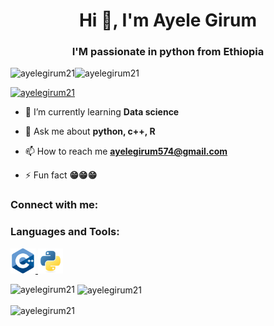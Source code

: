 <h1 align="center">Hi 👋, I'm Ayele Girum</h1>
<h3 align="center">I'M passionate in python from Ethiopia</h3>

<p><img align="left" src="https://t3.ftcdn.net/jpg/07/02/27/58/360_F_702275846_0M60p4g7EiF4OmmBMTdc8qYUkiJaHxAf.jpg" alt="ayelegirum21" /></p>
<p align="left"> <img src="https://komarev.com/ghpvc/?username=ayelegirum21&label=Profile%20views&color=0e75b6&style=flat" alt="ayelegirum21" /> </p>

<p align="left"> <a href="https://github.com/ryo-ma/github-profile-trophy"><img src="https://github-profile-trophy.vercel.app/?username=ayelegirum21" alt="ayelegirum21" /></a> </p>

- 🌱 I’m currently learning **Data science**

- 💬 Ask me about **python, c++, R**

- 📫 How to reach me **ayelegirum574@gmail.com**

- ⚡ Fun fact **😁😁😁**

<h3 align="left">Connect with me:</h3>
<p align="left">
</p>

<h3 align="left">Languages and Tools:</h3>
<p align="left"> <a href="https://www.w3schools.com/cpp/" target="_blank" rel="noreferrer"> <img src="https://raw.githubusercontent.com/devicons/devicon/master/icons/cplusplus/cplusplus-original.svg" alt="cplusplus" width="40" height="40"/> </a> <a href="https://www.python.org" target="_blank" rel="noreferrer"> <img src="https://raw.githubusercontent.com/devicons/devicon/master/icons/python/python-original.svg" alt="python" width="40" height="40"/> </a> </p>

<p><img align="left" src="https://github-readme-stats.vercel.app/api/top-langs?username=ayelegirum21&show_icons=true&locale=en&layout=compact" alt="ayelegirum21" /></p>

<p>&nbsp;<img align="center" src="https://github-readme-stats.vercel.app/api?username=ayelegirum21&show_icons=true&locale=en" alt="ayelegirum21" /></p>

<p><img align="center" src="https://github-readme-streak-stats.herokuapp.com/?user=ayelegirum21&" alt="ayelegirum21" /></p>
